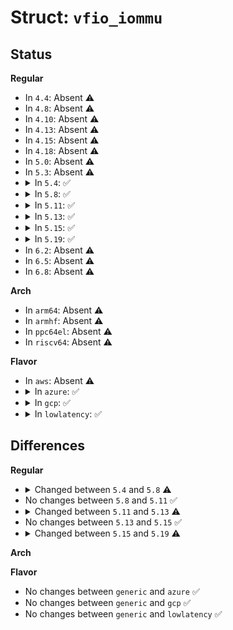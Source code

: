 # Struct: <code>vfio_iommu</code>

## Status
<b>Regular</b>
<ul>
<li>
In <code>4.4</code>: Absent ⚠️
</li>
<li>
In <code>4.8</code>: Absent ⚠️
</li>
<li>
In <code>4.10</code>: Absent ⚠️
</li>
<li>
In <code>4.13</code>: Absent ⚠️
</li>
<li>
In <code>4.15</code>: Absent ⚠️
</li>
<li>
In <code>4.18</code>: Absent ⚠️
</li>
<li>
In <code>5.0</code>: Absent ⚠️
</li>
<li>
In <code>5.3</code>: Absent ⚠️
</li>
<li>
<details>
<summary>In <code>5.4</code>: ✅</summary>

```c
struct vfio_iommu {
    struct list_head domain_list;
    struct list_head iova_list;
    struct vfio_domain *external_domain;
    struct mutex lock;
    struct rb_root dma_list;
    struct blocking_notifier_head notifier;
    unsigned int dma_avail;
    bool v2;
    bool nesting;
};
```
</details>
</li>
<li>
<details>
<summary>In <code>5.8</code>: ✅</summary>

```c
struct vfio_iommu {
    struct list_head domain_list;
    struct list_head iova_list;
    struct vfio_domain *external_domain;
    struct mutex lock;
    struct rb_root dma_list;
    struct blocking_notifier_head notifier;
    unsigned int dma_avail;
    uint64_t pgsize_bitmap;
    bool v2;
    bool nesting;
    bool dirty_page_tracking;
    bool pinned_page_dirty_scope;
};
```
</details>
</li>
<li>
<details>
<summary>In <code>5.11</code>: ✅</summary>

```c
struct vfio_iommu {
    struct list_head domain_list;
    struct list_head iova_list;
    struct vfio_domain *external_domain;
    struct mutex lock;
    struct rb_root dma_list;
    struct blocking_notifier_head notifier;
    unsigned int dma_avail;
    uint64_t pgsize_bitmap;
    bool v2;
    bool nesting;
    bool dirty_page_tracking;
    bool pinned_page_dirty_scope;
};
```
</details>
</li>
<li>
<details>
<summary>In <code>5.13</code>: ✅</summary>

```c
struct vfio_iommu {
    struct list_head domain_list;
    struct list_head iova_list;
    struct vfio_domain *external_domain;
    struct mutex lock;
    struct rb_root dma_list;
    struct blocking_notifier_head notifier;
    unsigned int dma_avail;
    unsigned int vaddr_invalid_count;
    uint64_t pgsize_bitmap;
    uint64_t num_non_pinned_groups;
    wait_queue_head_t vaddr_wait;
    bool v2;
    bool nesting;
    bool dirty_page_tracking;
    bool container_open;
};
```
</details>
</li>
<li>
<details>
<summary>In <code>5.15</code>: ✅</summary>

```c
struct vfio_iommu {
    struct list_head domain_list;
    struct list_head iova_list;
    struct vfio_domain *external_domain;
    struct mutex lock;
    struct rb_root dma_list;
    struct blocking_notifier_head notifier;
    unsigned int dma_avail;
    unsigned int vaddr_invalid_count;
    uint64_t pgsize_bitmap;
    uint64_t num_non_pinned_groups;
    wait_queue_head_t vaddr_wait;
    bool v2;
    bool nesting;
    bool dirty_page_tracking;
    bool container_open;
};
```
</details>
</li>
<li>
<details>
<summary>In <code>5.19</code>: ✅</summary>

```c
struct vfio_iommu {
    struct list_head domain_list;
    struct list_head iova_list;
    struct mutex lock;
    struct rb_root dma_list;
    struct blocking_notifier_head notifier;
    unsigned int dma_avail;
    unsigned int vaddr_invalid_count;
    uint64_t pgsize_bitmap;
    uint64_t num_non_pinned_groups;
    wait_queue_head_t vaddr_wait;
    bool v2;
    bool nesting;
    bool dirty_page_tracking;
    bool container_open;
    struct list_head emulated_iommu_groups;
};
```
</details>
</li>
<li>
In <code>6.2</code>: Absent ⚠️
</li>
<li>
In <code>6.5</code>: Absent ⚠️
</li>
<li>
In <code>6.8</code>: Absent ⚠️
</li>
</ul>
<b>Arch</b>
<ul>
<li>
In <code>arm64</code>: Absent ⚠️
</li>
<li>
In <code>armhf</code>: Absent ⚠️
</li>
<li>
In <code>ppc64el</code>: Absent ⚠️
</li>
<li>
In <code>riscv64</code>: Absent ⚠️
</li>
</ul>
<b>Flavor</b>
<ul>
<li>
In <code>aws</code>: Absent ⚠️
</li>
<li>
<details>
<summary>In <code>azure</code>: ✅</summary>

```c
struct vfio_iommu {
    struct list_head domain_list;
    struct list_head iova_list;
    struct vfio_domain *external_domain;
    struct mutex lock;
    struct rb_root dma_list;
    struct blocking_notifier_head notifier;
    unsigned int dma_avail;
    bool v2;
    bool nesting;
};
```
</details>
</li>
<li>
<details>
<summary>In <code>gcp</code>: ✅</summary>

```c
struct vfio_iommu {
    struct list_head domain_list;
    struct list_head iova_list;
    struct vfio_domain *external_domain;
    struct mutex lock;
    struct rb_root dma_list;
    struct blocking_notifier_head notifier;
    unsigned int dma_avail;
    bool v2;
    bool nesting;
};
```
</details>
</li>
<li>
<details>
<summary>In <code>lowlatency</code>: ✅</summary>

```c
struct vfio_iommu {
    struct list_head domain_list;
    struct list_head iova_list;
    struct vfio_domain *external_domain;
    struct mutex lock;
    struct rb_root dma_list;
    struct blocking_notifier_head notifier;
    unsigned int dma_avail;
    bool v2;
    bool nesting;
};
```
</details>
</li>
</ul>

## Differences
<b>Regular</b>
<ul>
<li>
<details>
<summary>Changed between <code>5.4</code> and <code>5.8</code> ⚠️</summary>
<ul>
<li>
<b>Field added. </b>
<code>uint64_t pgsize_bitmap</code>
</li>
<li>
<b>Field added. </b>
<code>bool dirty_page_tracking</code>
</li>
<li>
<b>Field added. </b>
<code>bool pinned_page_dirty_scope</code>
</li>
</ul>
</details>
</li>
<li>
No changes between <code>5.8</code> and <code>5.11</code> ✅
</li>
<li>
<details>
<summary>Changed between <code>5.11</code> and <code>5.13</code> ⚠️</summary>
<ul>
<li>
<b>Field added. </b>
<code>unsigned int vaddr_invalid_count</code>
</li>
<li>
<b>Field added. </b>
<code>uint64_t num_non_pinned_groups</code>
</li>
<li>
<b>Field added. </b>
<code>wait_queue_head_t vaddr_wait</code>
</li>
<li>
<b>Field added. </b>
<code>bool container_open</code>
</li>
<li>
<b>Field removed. </b>
<code>bool pinned_page_dirty_scope</code>
</li>
</ul>
</details>
</li>
<li>
No changes between <code>5.13</code> and <code>5.15</code> ✅
</li>
<li>
<details>
<summary>Changed between <code>5.15</code> and <code>5.19</code> ⚠️</summary>
<ul>
<li>
<b>Field added. </b>
<code>struct list_head emulated_iommu_groups</code>
</li>
<li>
<b>Field removed. </b>
<code>struct vfio_domain *external_domain</code>
</li>
</ul>
</details>
</li>
</ul>
<b>Arch</b>
<ul>
</ul>
<b>Flavor</b>
<ul>
<li>
No changes between <code>generic</code> and <code>azure</code> ✅
</li>
<li>
No changes between <code>generic</code> and <code>gcp</code> ✅
</li>
<li>
No changes between <code>generic</code> and <code>lowlatency</code> ✅
</li>
</ul>
